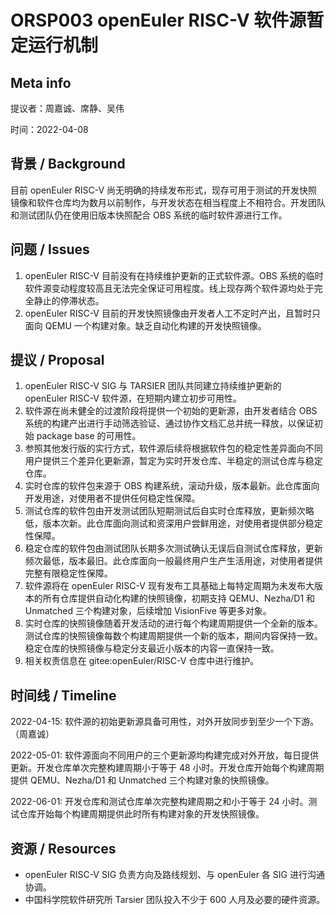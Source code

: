 # ORSP003 openEuler RISC-V 软件源暂定运行机制

## Meta info

提议者：周嘉诚、席静、吴伟

时间：2022-04-08

## 背景 / Background

目前 openEuler RISC-V 尚无明确的持续发布形式，现存可用于测试的开发快照镜像和软件仓库均为数月以前制作，与开发状态在相当程度上不相符合。开发团队和测试团队仍在使用旧版本快照配合 OBS 系统的临时软件源进行工作。

## 问题 / Issues

1. openEuler RISC-V 目前没有在持续维护更新的正式软件源。OBS 系统的临时软件源变动程度较高且无法完全保证可用程度。线上现存两个软件源均处于完全静止的停滞状态。
2. openEuler RISC-V 目前的开发快照镜像由开发者人工不定时产出，且暂时只面向 QEMU 一个构建对象。缺乏自动化构建的开发快照镜像。

## 提议 / Proposal

1. openEuler RISC-V SIG 与 TARSIER 团队共同建立持续维护更新的 openEuler RISC-V 软件源，在短期内建立初步可用性。
2. 软件源在尚未健全的过渡阶段将提供一个初始的更新源，由开发者结合 OBS 系统的构建产出进行手动筛选验证、通过协作文档汇总并统一释放，以保证初始 package base 的可用性。
3. 参照其他发行版的实行方式，软件源后续将根据软件包的稳定性差异面向不同用户提供三个差异化更新源，暂定为实时开发仓库、半稳定的测试仓库与稳定仓库。
4. 实时仓库的软件包来源于 OBS 构建系统，滚动升级，版本最新。此仓库面向开发用途，对使用者不提供任何稳定性保障。
5. 测试仓库的软件包由开发测试团队短期测试后自实时仓库释放，更新频次略低，版本次新。此仓库面向测试和资深用户尝鲜用途，对使用者提供部分稳定性保障。
6. 稳定仓库的软件包由测试团队长期多次测试确认无误后自测试仓库释放，更新频次最低，版本最旧。此仓库面向一般最终用户生产生活用途，对使用者提供完整有限稳定性保障。
7. 软件源将在 openEuler RISC-V 现有发布工具基础上每特定周期为未发布大版本的所有仓库提供自动化构建的快照镜像，初期支持 QEMU、Nezha/D1 和 Unmatched 三个构建对象，后续增加 VisionFive 等更多对象。
8. 实时仓库的快照镜像随着开发活动的进行每个构建周期提供一个全新的版本。测试仓库的快照镜像每数个构建周期提供一个新的版本，期间内容保持一致。稳定仓库的快照镜像与稳定分支最近小版本的内容一直保持一致。
8. 相关权责信息在 gitee:openEuler/RISC-V 仓库中进行维护。

## 时间线 / Timeline

2022-04-15: 软件源的初始更新源具备可用性，对外开放同步到至少一个下游。（周嘉诚）

2022-05-01: 软件源面向不同用户的三个更新源均构建完成对外开放，每日提供更新。开发仓库单次完整构建周期小于等于 48 小时。开发仓库开始每个构建周期提供 QEMU、Nezha/D1 和 Unmatched 三个构建对象的快照镜像。

2022-06-01: 开发仓库和测试仓库单次完整构建周期之和小于等于 24 小时。测试仓库开始每个构建周期提供此时所有构建对象的开发快照镜像。

## 资源 / Resources

- openEuler RISC-V SIG 负责方向及路线规划、与 openEuler 各 SIG 进行沟通协调。
- 中国科学院软件研究所 Tarsier 团队投入不少于 600 人月及必要的硬件资源。